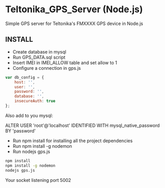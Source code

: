 # Teltonika_GPS_Server (Node.js)
Simple GPS server for Teltonika's FMXXXX GPS device in Node.js

## INSTALL

* Create database in mysql
* Run GPS_DATA.sql script
* Insert IMEI in IMEI_ALLOW table and set allow to 1
* Configure a connection in gps.js
```javascript
var db_config = {
    host: '',
    user: '',
    password: '',
    database: '',
    insecureAuth: true
};
```
Also add to you mysql: 

ALTER USER 'root'@'localhost' IDENTIFIED WITH mysql_native_password BY 'password'

* Run npm install for installing all the project dependencies
* Run npm install -g nodemon
* Run nodejs gps.js

```sh
npm install
npm install -g nodemon
nodejs gps.js
```

Your socket listening port 5002 
